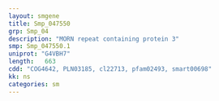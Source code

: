 ```yaml
---
layout: smgene
title: Smp_047550
grp: Smp_04
description: "MORN repeat containing protein 3"
smp: Smp_047550.1
uniprot: "G4VBH7"
length:   663
cdd: "COG4642, PLN03185, cl22713, pfam02493, smart00698"
kk: ns
categories: sm
---
```


